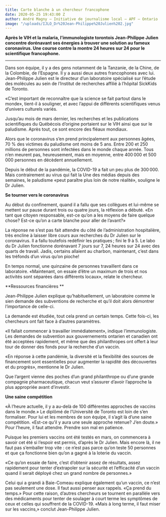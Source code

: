 ```yaml
---
title: Carte blanche à un chercheur francophone
date: 2020-05-25 19:43:00 Z
author: André Magny — Initiative de journalisme local – APF – Ontario
image: "/uploads/IJLO_Dr%20Jean-Philippe%20Julien%202.jpg"
---
```


**Après le VIH et la malaria, l’immunologiste torontois Jean-Philippe Julien concentre dorénavant ses énergies à trouver une solution au fameux coronavirus. Une course contre la montre 24 heures sur 24 pour le scientifique francophone.**
_______________________

Dans son équipe, il y a des gens notamment de la Tanzanie, de la Chine, de la Colombie, de l’Espagne. Il y a aussi deux autres francophones avec lui. Jean-Philippe Julien est le directeur d’un laboratoire spécialisé sur l’étude des molécules au sein de l’Institut de recherches affilié à l’hôpital SickKids de Toronto. 

«C’est important de reconnaître que la science se fait partout dans le monde», tient-il à souligner, et avec l’appui de différents scientifiques venus d’univers culturels variés.

Jusqu’au mois de mars dernier, les recherches et les publications scientifiques du Québécois d’origine portaient sur le VIH ainsi que sur le paludisme. Après tout, ce sont encore des fléaux mondiaux. 

Alors que le coronavirus s’en prend principalement aux personnes âgées, 70 % des victimes du paludisme ont moins de 5 ans. Entre 200 et 250 millions de personnes sont infectées dans le monde chaque année. Tous n’en meurent pas, heureusement, mais en moyenne, entre 400 000 et 500 000 personnes en décèdent annuellement.

Depuis le début de la pandémie, la COVID-19 a fait un peu plus de 300 000. Mais contrairement au virus qui fait la Une des médias depuis des semaines, le paludisme «peut paraître plus loin de notre réalité», souligne le Dr Julien. 

**Se tourner vers le coronavirus**

Au début du confinement, quand il a fallu que ses collègues et lui-même se mettent sur pause durant trois ou quatre jours, la réflexion a débuté. «En tant que citoyen responsable, est-ce qu’on a les moyens de faire quelque chose? Est-ce qu’on a carte blanche pour aller de l’avant?» 

La réponse ne s’est pas fait attendre du côté de l’administration hospitalière, très encline à laisser libre cours aux recherches du Dr Julien sur le coronavirus.
Il a fallu toutefois redéfinir les pratiques ; fini le 9 à 5. Le labo du Dr Julien fonctionne dorénavant 7 jours sur 7, 24 heures sur 24 avec des quarts de travail. Jadis, certains allaient au charbon, maintenant, c’est dans les tréfonds d’un virus qu’on pioche! 

En temps normal, une quinzaine de personnes travaillent dans ce laboratoire. «Maintenant, on essaie d’être un maximum de trois et nos activités sont séparées dans différents locaux», relate le chercheur.

**Ressources financières  **

Jean-Philippe Julien explique qu’habituellement, un laboratoire comme le sien demande des subventions de recherche et qu’il doit alors démontrer l’importance de celle-ci. 

La demande est étudiée, tout cela prend un certain temps. Cette fois-ci, les chercheurs ont fait face à d’autres paramètres. 

«Il fallait commencer à travailler immédiatement», indique l’immunologiste. Les demandes de subvention aux gouvernements ontarien et canadien ont été acceptées rapidement, et même que des philanthropes ont offert à leur tour de donner des fonds pour la recherche d’un vaccin. 

«En réponse à cette pandémie, la diversité et la flexibilité des sources de financement sont essentielles pour augmenter la rapidité des découvertes et du progrès», mentionne le Dr Julien.

Que l’argent vienne des poches d’un grand philanthrope ou d’une grande compagnie pharmaceutique, chacun veut s’assurer d’avoir l’approche la plus appropriée avant d’investir.

**Une saine compétition**

«À l’heure actuelle, il y a au-delà de 100 différentes approches de vaccins dans le monde.» Le diplômé de l’Université de Toronto est loin de s’en formaliser. Pour lui et les membres de son équipe, il s’agit là d’une saine compétition. «Est-ce qu’il y aura une seule approche retenue? J’en doute.» Pour l’heure, il faut attendre. Prendre son mal en patience.

Puisque les premiers vaccins ont été testés en mars, on commencera à savoir cet été si l’espoir est permis, d’après le Dr Julien. Mais encore là, il ne faut pas s’emballer trop vite : ce n’est pas parce qu’on teste 50 personnes et que ça fonctionne bien qu’on a gagné à la loterie du vaccin. 

«Ce qu’on essaie de faire, c’est d’obtenir assez de résultats, assez rapidement pour tenter d’extrapoler sur la sécurité et l’efficacité d’un vaccin quand il serait déployé chez un grand nombre de personnes.» 

Celui qui a grandi à Baie-Comeau explique également qu’un vaccin, ce n’est pas seulement une dose. Il faut aussi penser aux rappels. «Ça prend du temps.» Pour cette raison, d’autres chercheurs se tournent en parallèle vers des médicaments pour tenter de soulager à court terme les symptômes de ceux et celles qui souffrent de la COVID-19. «Mais à long terme, il faut miser sur les vaccins,» conclut Jean-Philippe Julien.
